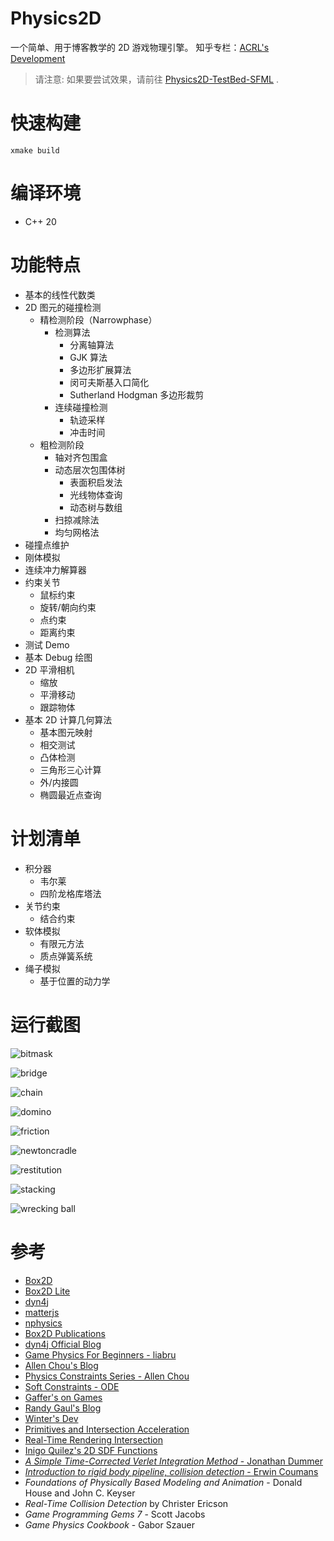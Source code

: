 # Physics2D

一个简单、用于博客教学的 2D 游戏物理引擎。
知乎专栏：[ACRL's Development](https://www.zhihu.com/column/c_1262755781494808576)

> 请注意: 如果要尝试效果，请前往 [Physics2D-TestBed-SFML](https://github.com/AngryAccelerated/Physics2D-TestBed-SFML) .

# 快速构建
```
xmake build
```

# 编译环境
- C++ 20

# 功能特点
- 基本的线性代数类
- 2D 图元的碰撞检测
  - 精检测阶段（Narrowphase）
    - 检测算法
      - 分离轴算法
      - GJK 算法
      - 多边形扩展算法
      - 闵可夫斯基入口简化
      - Sutherland Hodgman 多边形裁剪
    - 连续碰撞检测
      - 轨迹采样
      - 冲击时间
  - 粗检测阶段
    - 轴对齐包围盒
    - 动态层次包围体树
      - 表面积启发法
      - 光线物体查询
      - 动态树与数组
    - 扫掠减除法
    - 均匀网格法
- 碰撞点维护
- 刚体模拟
- 连续冲力解算器
- 约束关节
  - 鼠标约束
  - 旋转/朝向约束
  - 点约束
  - 距离约束
- 测试 Demo
- 基本 Debug 绘图
- 2D 平滑相机
  - 缩放
  - 平滑移动
  - 跟踪物体
- 基本 2D 计算几何算法
  - 基本图元映射
  - 相交测试
  - 凸体检测
  - 三角形三心计算
  - 外/内接圆
  - 椭圆最近点查询
  
# 计划清单
- 积分器
  - 韦尔莱
  - 四阶龙格库塔法
- 关节约束
  - 结合约束
- 软体模拟
  - 有限元方法
  - 质点弹簧系统
- 绳子模拟
  - 基于位置的动力学

# 运行截图

![bitmask](./screenshots/bitmask.png)

![bridge](./screenshots/bridge.png)

![chain](./screenshots/chain.png)

![domino](./screenshots/domino.png)

![friction](./screenshots/friction.png)

![newtoncradle](./screenshots/newtoncradle.png)

![restitution](./screenshots/restitution.png)

![stacking](./screenshots/stacking.png)

![wrecking ball](./screenshots/wrecking-ball.png)

# 参考
- [Box2D](https://github.com/erincatto/box2d)
- [Box2D Lite](https://github.com/erincatto/box2d-lite)
- [dyn4j](https://github.com/dyn4j/dyn4j)
- [matterjs](https://github.com/liabru/matter-js)
- [nphysics](https://github.com/dimforge/nphysics)
- [Box2D Publications](https://box2d.org/publications/)
- [dyn4j Official Blog](https://dyn4j.org/blog/)
- [Game Physics For Beginners - liabru](https://brm.io/game-physics-for-beginners/)
- [Allen Chou's Blog](http://allenchou.net/game-physics-series/)
- [Physics Constraints Series - Allen Chou](https://www.youtube.com/c/MingLunChou/videos)
- [Soft Constraints - ODE](https://ode.org/ode-latest-userguide.html#sec_3_8_0)
- [Gaffer's on Games](https://gafferongames.com/#posts)
- [Randy Gaul's Blog](http://www.randygaul.net/)
- [Winter's Dev](https://blog.winter.dev/)
- [Primitives and Intersection Acceleration](https://www.pbr-book.org/3ed-2018/Primitives_and_Intersection_Acceleration/Bounding_Volume_Hierarchies)
- [Real-Time Rendering Intersection](http://www.realtimerendering.com/intersections.html)
- [Inigo Quilez's 2D SDF Functions](https://www.iquilezles.org/www/articles/distfunctions2d/distfunctions2d.htm)
- [*A Simple Time-Corrected Verlet Integration Method* - Jonathan Dummer](https://archive.gamedev.net/archive/reference/programming/features/verlet/)
- [*Introduction to rigid body pipeline, collision detection* - Erwin Coumans](https://docs.google.com/presentation/d/1wGUJ4neOhw5i4pQRfSGtZPE3CIm7MfmqfTp5aJKuFYM/edit#slide=id.g644a5aa5f_1_116)
- *Foundations of Physically Based Modeling and Animation* - Donald House and John C. Keyser
- *Real-Time Collision Detection* by Christer Ericson
- *Game Programming Gems 7* - Scott Jacobs
- *Game Physics Cookbook* - Gabor Szauer



